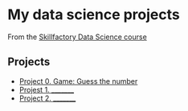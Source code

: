 # My data science projects
From the [Skillfactory Data Science course](https://skillfactory.ru/data-scientist)

## Projects

* [Project 0. Game: Guess the number](https://github.com/Senich17/sf_data_science/blob/6a3218d15cd04e61361a09a50a3c47ae7be87b12/game_v2.py)
* [Projest 1. _______](_____)
* [Project 2. _______](_____)
